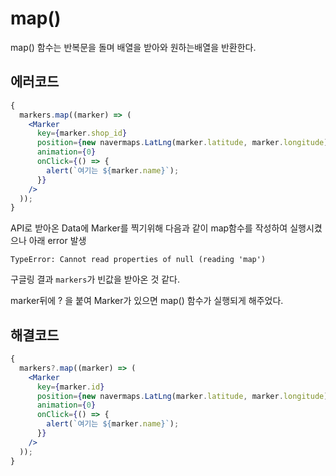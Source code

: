 # map()

map() 함수는 반복문을 돌며 배열을 받아와 원하는배열을 반환한다.

## 에러코드

```jsx
{
  markers.map((marker) => (
    <Marker
      key={marker.shop_id}
      position={new navermaps.LatLng(marker.latitude, marker.longitude)}
      animation={0}
      onClick={() => {
        alert(`여기는 ${marker.name}`);
      }}
    />
  ));
}
```

API로 받아온 Data에 Marker를 찍기위해 다음과 같이 map함수를 작성하여 실행시켰으나 아래 error 발생

```
TypeError: Cannot read properties of null (reading 'map')
```

구글링 결과 `markers`가 빈값을 받아온 것 같다.

marker뒤에 ? 을 붙여 Marker가 있으면 map() 함수가 실행되게 해주었다.

## 해결코드

```jsx
{
  markers?.map((marker) => (
    <Marker
      key={marker.id}
      position={new navermaps.LatLng(marker.latitude, marker.longitude)}
      animation={0}
      onClick={() => {
        alert(`여기는 ${marker.name}`);
      }}
    />
  ));
}
```
